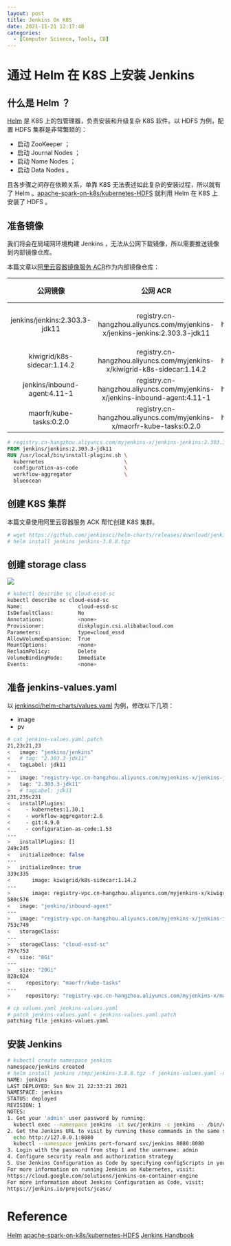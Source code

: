 ```yaml
---
layout: post
title: Jenkins On K8S
date: 2021-11-21 12:17:48
categories:
  - [Computer Science, Tools, CD]
---
```


# 通过 Helm 在 K8S 上安装 Jenkins

## 什么是 Helm ？

[Helm](https://helm.sh) 是 K8S 上的包管理器，负责安装和升级复杂 K8S 软件。以 HDFS 为例，配置 HDFS 集群是非常繁琐的：

+ 启动 ZooKeeper ；
+ 启动 Journal Nodes ；
+ 启动 Name Nodes ；
+ 启动 Data Nodes 。

且各步骤之间存在依赖关系，单靠 K8S 无法表述如此复杂的安装过程，所以就有了 Helm 。[apache-spark-on-k8s/kubernetes-HDFS](https://github.com/apache-spark-on-k8s/kubernetes-HDFS/blob/master/charts/README.md) 就利用 Helm 在 K8S 上安装了 HDFS 。

## 准备镜像

我们将会在局域网环境构建 Jenkins ，无法从公网下载镜像，所以需要推送镜像到内部镜像仓库。

本篇文章以[阿里云容器镜像服务 ACR](https://help.aliyun.com/product/60716.html)作为内部镜像仓库：

|           公网镜像            |                                  公网 ACR                                   |                                     VPC ACR                                     |   备注   |
|              :-:              |                                     :-:                                     |                                       :-:                                       |   :-:    |
| jenkins/jenkins:2.303.3-jdk11 | registry.cn-hangzhou.aliyuncs.com/myjenkins-x/jenkins-jenkins:2.303.3-jdk11 | registry-vpc.cn-hangzhou.aliyuncs.com/myjenkins-x/jenkins-jenkins:2.303.3-jdk11 | 预装插件 |
|  kiwigrid/k8s-sidecar:1.14.2  |  registry.cn-hangzhou.aliyuncs.com/myjenkins-x/kiwigrid-k8s-sidecar:1.14.2  |  registry-vpc.cn-hangzhou.aliyuncs.com/myjenkins-x/kiwigrid-k8s-sidecar:1.14.2  |          |
| jenkins/inbound-agent:4.11-1  | registry.cn-hangzhou.aliyuncs.com/myjenkins-x/jenkins-inbound-agent:4.11-1  | registry-vpc.cn-hangzhou.aliyuncs.com/myjenkins-x/jenkins-inbound-agent:4.11-1  |          |
|    maorfr/kube-tasks:0.2.0    |    registry.cn-hangzhou.aliyuncs.com/myjenkins-x/maorfr-kube-tasks:0.2.0    |    registry-vpc.cn-hangzhou.aliyuncs.com/myjenkins-x/maorfr-kube-tasks:0.2.0    |          |

```Dockerfile
# registry.cn-hangzhou.aliyuncs.com/myjenkins-x/jenkins-jenkins:2.303.3-jdk11
FROM jenkins/jenkins:2.303.3-jdk11
RUN /usr/local/bin/install-plugins.sh \
  kubernetes                          \
  configuration-as-code               \
  workflow-aggregator                 \
  blueocean
```

## 创建 K8S 集群

本篇文章使用阿里云容器服务 ACK 帮忙创建 K8S 集群。

```bash
# wget https://github.com/jenkinsci/helm-charts/releases/download/jenkins-3.8.8/jenkins-3.8.8.tgz
# helm install jenkins jenkins-3.8.8.tgz
```

## 创建 storage class

![](http://junbin-hexo-img.oss-cn-beijing.aliyuncs.com/jenkins-on-k8s/cloud-essd-sc.png)

```bash
# kubectl describe sc cloud-essd-sc
kubectl describe sc cloud-essd-sc
Name:                  cloud-essd-sc
IsDefaultClass:        No
Annotations:           <none>
Provisioner:           diskplugin.csi.alibabacloud.com
Parameters:            type=cloud_essd
AllowVolumeExpansion:  True
MountOptions:          <none>
ReclaimPolicy:         Delete
VolumeBindingMode:     Immediate
Events:                <none>
```

## 准备 jenkins-values.yaml

以 [jenkinsci/helm-charts/values.yaml](https://raw.githubusercontent.com/jenkinsci/helm-charts/f53998b5fe45f7b13a21f28797e0fb0bc61fd77e/charts/jenkins/values.yaml) 为例，修改以下几项：

+ image
+ pv

```bash
# cat jenkins-values.yaml.patch
21,23c21,23
<   image: "jenkins/jenkins"
<   # tag: "2.303.3-jdk11"
<   tagLabel: jdk11
---
>   image: "registry-vpc.cn-hangzhou.aliyuncs.com/myjenkins-x/jenkins-jenkins"
>   tag: "2.303.3-jdk11"
>   # tagLabel: jdk11
231,235c231
<   installPlugins:
<     - kubernetes:1.30.1
<     - workflow-aggregator:2.6
<     - git:4.9.0
<     - configuration-as-code:1.53
---
>   installPlugins: []
249c245
<   initializeOnce: false
---
>   initializeOnce: true
339c335
<       image: kiwigrid/k8s-sidecar:1.14.2
---
>       image: registry-vpc.cn-hangzhou.aliyuncs.com/myjenkins-x/kiwigrid-k8s-sidecar:1.14.2
580c576
<   image: "jenkins/inbound-agent"
---
>   image: "registry-vpc.cn-hangzhou.aliyuncs.com/myjenkins-x/jenkins-inbound-agent"
753c749
<   storageClass:
---
>   storageClass: "cloud-essd-sc"
757c753
<   size: "8Gi"
---
>   size: "20Gi"
828c824
<     repository: "maorfr/kube-tasks"
---
>     repository: "registry-vpc.cn-hangzhou.aliyuncs.com/myjenkins-x/maorfr-kube-tasks"
```

```bash
# cp values.yaml jenkins-values.yaml
# patch jenkins-values.yaml < jenkins-values.yaml.patch
patching file jenkins-values.yaml
```

## 安装 Jenkins

```bash
# kubectl create namespace jenkins
namespace/jenkins created
# helm install jenkins /tmp/jenkins-3.8.8.tgz -f jenkins-values.yaml -n jenkins
NAME: jenkins
LAST DEPLOYED: Sun Nov 21 22:33:21 2021
NAMESPACE: jenkins
STATUS: deployed
REVISION: 1
NOTES:
1. Get your 'admin' user password by running:
  kubectl exec --namespace jenkins -it svc/jenkins -c jenkins -- /bin/cat /run/secrets/chart-admin-password && echo
2. Get the Jenkins URL to visit by running these commands in the same shell:
  echo http://127.0.0.1:8080
  kubectl --namespace jenkins port-forward svc/jenkins 8080:8080
3. Login with the password from step 1 and the username: admin
4. Configure security realm and authorization strategy
5. Use Jenkins Configuration as Code by specifying configScripts in your values.yaml file, see documentation: http:///configuration-as-code and examples: https://github.com/jenkinsci/configuration-as-code-plugin/tree/master/demos
For more information on running Jenkins on Kubernetes, visit:
https://cloud.google.com/solutions/jenkins-on-container-engine
For more information about Jenkins Configuration as Code, visit:
https://jenkins.io/projects/jcasc/
```

# Reference

[Helm](https://helm.sh)
[apache-spark-on-k8s/kubernetes-HDFS](https://github.com/apache-spark-on-k8s/kubernetes-HDFS)
[Jenkins Handbook](https://www.jenkins.io/doc/book)
